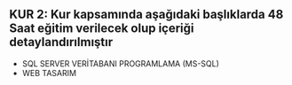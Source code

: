## KUR 2: Kur kapsamında aşağıdaki başlıklarda 48 Saat eğitim verilecek olup içeriği detaylandırılmıştır

* SQL SERVER VERİTABANI PROGRAMLAMA (MS-SQL)
* WEB TASARIM